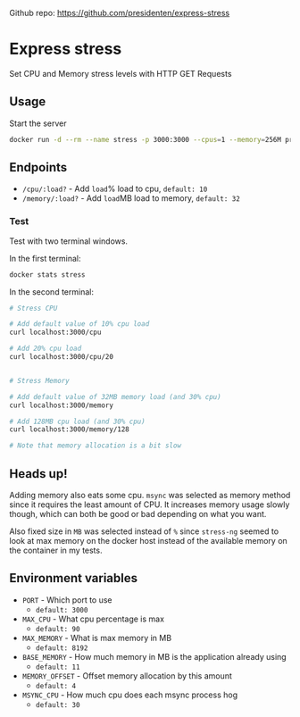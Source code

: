 Github repo: https://github.com/presidenten/express-stress

Express stress
==============

Set CPU and Memory stress levels with HTTP GET Requests


Usage
-----

Start the server
```bash
docker run -d --rm --name stress -p 3000:3000 --cpus=1 --memory=256M presidenten/express-stress
```

Endpoints
---------

- `/cpu/:load?` - Add `load`% load to cpu, `default: 10`
- `/memory/:load?` - Add `load`MB load to memory, `default: 32`

### Test ###
Test with two terminal windows.

In the first terminal:
```bash
docker stats stress
```

In the second terminal:
```bash
# Stress CPU

# Add default value of 10% cpu load
curl localhost:3000/cpu

# Add 20% cpu load
curl localhost:3000/cpu/20


# Stress Memory

# Add default value of 32MB memory load (and 30% cpu)
curl localhost:3000/memory

# Add 128MB cpu load (and 30% cpu)
curl localhost:3000/memory/128

# Note that memory allocation is a bit slow
```

Heads up!
---------
Adding memory also eats some cpu. `msync` was selected as memory method since it requires the least amount of CPU. It increases memory usage slowly though, which can both be good or bad depending on what you want.

Also fixed size in `MB` was selected instead of `%` since `stress-ng` seemed to look at max memory on the docker host instead of the available memory on the container in my tests.

Environment variables
---------------------

- `PORT` - Which port to use
  - `default: 3000`
- `MAX_CPU` - What cpu percentage is max
  - `default: 90`
- `MAX_MEMORY` - What is max memory in MB
  - `default: 8192`
- `BASE_MEMORY` - How much memory in MB is the application already using
  - `default: 11`
- `MEMORY_OFFSET` - Offset memory allocation by this amount
  - `default: 4`
- `MSYNC_CPU` - How much cpu does each msync process hog
  - `default: 30`
